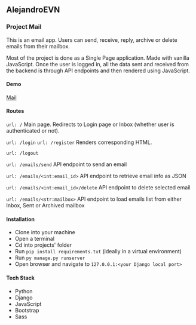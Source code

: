## AlejandroEVN

### Project Mail 

This is an email app. Users can send, receive, reply, archive or delete emails from their mailbox.

Most of the project is done as a Single Page application. Made with vanilla JavaScript. Once the user is logged in, all the data sent
and received from the backend is through API endpoints and then rendered using JavaScript.

#### Demo
[Mail](https://gfycat.com/forcefulinfinitekestrel.gif)

#### Routes

`url: /`
Main page. Redirects to Login page or Inbox (whether user is authenticated or not).

`url: /login` `url: /register`
Renders corresponding HTML.

`url: /logout`

`url: /emails/send`
API endpoint to send an email

`url: /emails/<int:email_id>`
API endpoint to retrieve email info as JSON

`url: /emails/<int:email_id>/delete`
API endpoint to delete selected email

`url: /emails/<str:mailbox>`
API endpoint to load emails list from either Inbox, Sent or Archived mailbox

#### Installation

- Clone into your machine
- Open a terminal
- Cd into projects' folder
- Run `pip install requirements.txt` (ideally in a virtual environment)
- Run `py manage.py runserver`
- Open browser and navigate to `127.0.0.1:<your Django local port>`

#### Tech Stack
- Python
- Django
- JavaScript
- Bootstrap
- Sass
